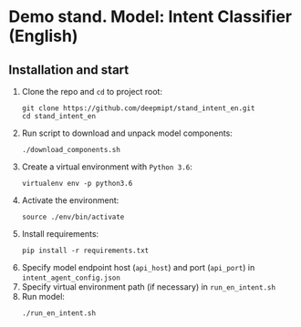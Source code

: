 # Demo stand. Model: Intent Classifier (English)

## Installation and start
1. Clone the repo and `cd` to project root:
    ```
    git clone https://github.com/deepmipt/stand_intent_en.git
    cd stand_intent_en
    ```
2. Run script to download and unpack model components:
    ```
    ./download_components.sh
    ```   
3. Create a virtual environment with `Python 3.6`:
    ```
    virtualenv env -p python3.6
    ```
4. Activate the environment:
    ```
    source ./env/bin/activate
    ```
5. Install requirements:
    ```
    pip install -r requirements.txt
    ```
6. Specify model endpoint host (`api_host`) and port (`api_port`) in `intent_agent_config.json`
7. Specify virtual environment path (if necessary) in `run_en_intent.sh`
8. Run model:
    ```
    ./run_en_intent.sh
    ```